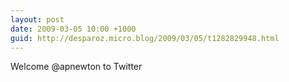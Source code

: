 ```yaml
---
layout: post
date: 2009-03-05 10:00 +1000
guid: http://desparoz.micro.blog/2009/03/05/t1282829948.html
---
```

Welcome @apnewton to Twitter
